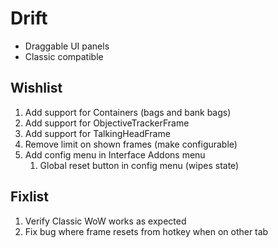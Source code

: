 # Drift
* Draggable UI panels
* Classic compatible

## Wishlist
1. Add support for Containers (bags and bank bags)
1. Add support for ObjectiveTrackerFrame
1. Add support for TalkingHeadFrame
1. Remove limit on shown frames (make configurable)
1. Add config menu in Interface Addons menu
   1. Global reset button in config menu (wipes state)

## Fixlist
1. Verify Classic WoW works as expected
1. Fix bug where frame resets from hotkey when on other tab
